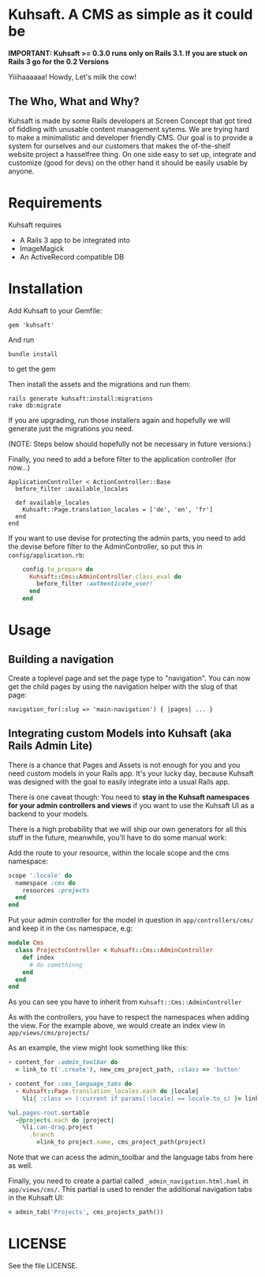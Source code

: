 # Kuhsaft. A CMS as simple as it could be

**IMPORTANT: Kuhsaft >= 0.3.0 runs only on Rails 3.1. If you are stuck on
Rails 3 go for the 0.2 Versions**

Yiiihaaaaaa! Howdy, Let's milk the cow!

## The Who, What and Why?

Kuhsaft is made by some Rails developers at Screen Concept that got tired of
fiddling with unusable content management sytems. We are trying hard to make a
minimalistic and developer friendly CMS. Our goal is to provide a system for
ourselves and our customers that makes the of-the-shelf website project a
hasselfree thing. On one side easy to set up, integrate and customize (good for
devs) on the other hand it should be easily usable by anyone.

# Requirements

Kuhsaft requires

* A Rails 3 app to be integrated into
* ImageMagick
* An ActiveRecord compatible DB

# Installation

Add Kuhsaft to your Gemfile:

    gem 'kuhsaft'

And run

    bundle install

to get the gem

Then install the assets and the migrations and run them:

    rails generate kuhsaft:install:migrations
    rake db:migrate

If you are upgrading, run those installers again and hopefully we will generate just the migrations you need.

(NOTE: Steps below should hopefully not be necessary in future versions:)

Finally, you need to add a before filter to the application controller (for now...)

    ApplicationController < ActionController::Base
      before_filter :available_locales

      def available_locales
        Kuhsaft::Page.translation_locales = ['de', 'en', 'fr']
      end
    end

If you want to use devise for protecting the admin parts, you need to add the devise before filter to the AdminController, so put this in `config/application.rb`:

```ruby
    config.to_prepare do
      Kuhsaft::Cms::AdminController.class_eval do
        before_filter :authenticate_user!
      end
    end
```

# Usage

## Building a navigation

Create a toplevel page and set the page type to "navigation". You can now get the child pages by using the navigation helper with the slug of that page: 

    navigation_for(:slug => 'main-navigation') { |pages| ... }

## Integrating custom Models into Kuhsaft (aka Rails Admin Lite)

There is a chance that Pages and Assets is not enough for you and you
need custom models in your Rails app. It's your lucky day, because
Kuhsaft was designed with the goal to easily integrate into a usual
 Rails app.

There is one caveat though: You need to **stay in the Kuhsaft namespaces
for your admin controllers and views** if you want to use the Kuhsaft UI
as a backend to your models.

There is a high probability that we will ship our own generators for all
this stuff in the future, meanwhile, you'll have to do some manual work:

Add the route to your resource, within the locale scope and the cms
namespace:

```ruby
scope ':locale' do
  namespace :cms do
    resources :projects
  end
end
```

Put your admin controller for the model in question in
`app/controllers/cms/` and keep it in the `Cms` namespace, e.g:

```ruby
module Cms
  class ProjectsController < Kuhsaft::Cms::AdminController
    def index
      # do somethinng
    end
  end
end
```

As you can see you have to inherit from `Kuhsaft::Cms::AdminController`

As with the controllers, you have to respect the namespaces when adding
the view. For the example above, we would create an index view in
`app/views/cms/projects/`

As an example, the view might look something like this:

```ruby
- content_for :admin_toolbar do
  = link_to t('.create'), new_cms_project_path, :class => 'button'

- content_for :cms_language_tabs do
  - Kuhsaft::Page.translation_locales.each do |locale|
    %li{ :class => (:current if params[:locale] == locale.to_s) }= link_to locale.to_s, cms_projects_path(:locale => locale)

%ul.pages-root.sortable
  -@projects.each do |project|
    %li.can-drag.project
      .branch
        =link_to project.name, cms_project_path(project)
```

Note that we can acess the admin_toolbar and the language tabs from here
as well.

Finally, you need to create a partial called
`_admin_navigation.html.haml` in `app/views/cms/`. This partial is used
to render the additional navigation tabs in the Kuhsaft UI:

```ruby
= admin_tab('Projects', cms_projects_path())
```

# LICENSE

See the file LICENSE.
